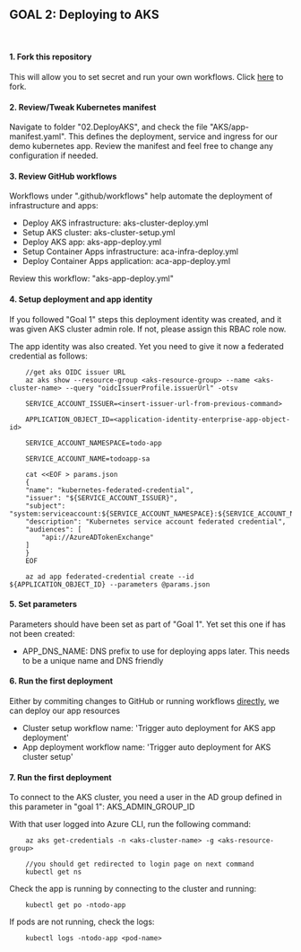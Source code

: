 ## GOAL 2: Deploying to AKS
<br/>

#### 1. Fork this repository
This will allow you to set secret and run your own workflows. Click [here](https://github.com/melzayet/azure-cn-depicted/fork) to fork.

#### 2. Review/Tweak Kubernetes manifest
Navigate to folder "02.DeployAKS", and check the file "AKS/app-manifest.yaml". This defines the deployment, service and ingress for our demo kubernetes app.
Review the manifest and feel free to change any configuration if needed.

#### 3. Review GitHub workflows
Workflows under ".github/workflows" help automate the deployment of infrastructure and apps:

- Deploy AKS infrastructure: aks-cluster-deploy.yml
- Setup AKS cluster: aks-cluster-setup.yml
- Deploy AKS app: aks-app-deploy.yml
- Setup Container Apps infrastructure: aca-infra-deploy.yml
- Deploy Container Apps application: aca-app-deploy.yml

Review this workflow: "aks-app-deploy.yml"

#### 4. Setup deployment and app identity
If you followed "Goal 1" steps this deployment identity was created, and it was given AKS cluster admin role. If not, please assign this RBAC role now.

The app identity was also created. Yet you need to give it now a federated credential as follows:

        //get aks OIDC issuer URL
        az aks show --resource-group <aks-resource-group> --name <aks-cluster-name> --query "oidcIssuerProfile.issuerUrl" -otsv
        
        SERVICE_ACCOUNT_ISSUER=<insert-issuer-url-from-previous-command>

        APPLICATION_OBJECT_ID=<application-identity-enterprise-app-object-id>

        SERVICE_ACCOUNT_NAMESPACE=todo-app

        SERVICE_ACCOUNT_NAME=todoapp-sa
    
        cat <<EOF > params.json
        {
        "name": "kubernetes-federated-credential",
        "issuer": "${SERVICE_ACCOUNT_ISSUER}",
        "subject": "system:serviceaccount:${SERVICE_ACCOUNT_NAMESPACE}:${SERVICE_ACCOUNT_NAME}",
        "description": "Kubernetes service account federated credential",
        "audiences": [
            "api://AzureADTokenExchange"
        ]
        }
        EOF

        az ad app federated-credential create --id ${APPLICATION_OBJECT_ID} --parameters @params.json



#### 5. Set parameters
Parameters should have been set as part of "Goal 1". Yet set this one if has not been created:
- APP_DNS_NAME: DNS prefix to use for deploying apps later. This needs to be a unique name and DNS friendly

#### 6. Run the first deployment
Either by commiting changes to GitHub or running workflows [directly](https://docs.github.com/en/actions/managing-workflow-runs/manually-running-a-workflow), we can deploy our app resources

- Cluster setup workflow name: 'Trigger auto deployment for AKS app deployment'
- App deployment workflow name: 'Trigger auto deployment for AKS cluster setup'

#### 7. Run the first deployment
To connect to the AKS cluster, you need a user in the AD group defined in this parameter in "goal 1": AKS_ADMIN_GROUP_ID

With that user logged into Azure CLI, run the following command:
        
        az aks get-credentials -n <aks-cluster-name> -g <aks-resource-group>

        //you should get redirected to login page on next command
        kubectl get ns

Check the app is running by connecting to the cluster and running:

        kubectl get po -ntodo-app
If pods are not running, check the logs:

        kubectl logs -ntodo-app <pod-name>        